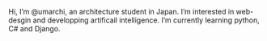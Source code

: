 Hi, I’m @umarchi, an architecture student in Japan.
I’m interested in web-desgin and developping artificail intelligence.
I’m currently learning python, C# and Django.
